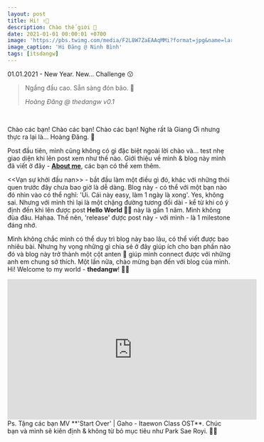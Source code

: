 ```yaml
---
layout: post
title: Hi! ✌🏻
description: Chào thế giới 💫
date: 2021-01-01 00:00:01 +0700
image: 'https://pbs.twimg.com/media/F2L8W7ZaEAAqMMi?format=jpg&name=large'
image_caption: 'Hi Đăng @ Ninh Bình'
tags: [itsdangw]
---
```

01.01.2021 - New Year. New... Challenge 😗

> Ngẩng đầu cao. Sẵn sàng đón bão. 🍃
>
> <cite>Hoàng Đăng @ thedangw v0.1</cite>
<br>

Chào các bạn! Chào các bạn! Chào các bạn! Nghe rất là Giang Ơi nhưng thực ra lại là... Hoàng Đăng. 🤣

Post đầu tiên, mình cũng không có gì đặc biệt ngoài lời chào và... test nhẹ giao diện khi lên post xem như thế nào. Giới thiệu về mình & blog này mình đã viết ở đây - **[About me](/about/)**, các bạn có thể xem thêm.

<<Vạn sự khởi đầu nan>> - bắt đầu làm một điều gì đó, khác với những thói quen trước đây chưa bao giờ là dễ dàng. Blog này - có thể với một bạn nào đó nhìn vào có thể nghĩ: 'Ùi. Cái này easy, làm 1 ngày là xong'. Yes, không sai. Nhưng với mình thì lại là một chặng đường tương đối dài - kể từ khi có ý định đến khi lên được post **Hello World ✌🏻** này là gần 1 năm. Mình không đùa đâu. Hahaa. Thế nên, 'release' được post này - với mình - là 1 milestone đáng nhớ. 

Mình không chắc mình có thể duy trì blog này bao lâu, có thể viết được bao nhiêu bài. Nhưng hy vọng những gì chia sẻ ở đây giúp ích cho bạn phần nào đó và blog này trở thành một cột anten 🗼 giúp mình connect được với những anh em chung sở thích. Một lần nữa, chào mừng bạn đến với blog của mình. Hi! Welcome to my world - **thedangw**! ✌🏻
<br>

<iframe width="560" height="315" src="https://www.youtube.com/embed/O0StKlRHVeE" title="YouTube video player" frameborder="0" allow="accelerometer; autoplay; clipboard-write; encrypted-media; gyroscope; picture-in-picture; web-share" allowfullscreen></iframe>
<br>
Ps. Tặng các bạn MV **'Start Over' | Gaho - Itaewon Class OST**. Chúc bạn và mình sẽ kiên định & không từ bỏ mục tiêu như Park Sae Royi. 💪🏻


